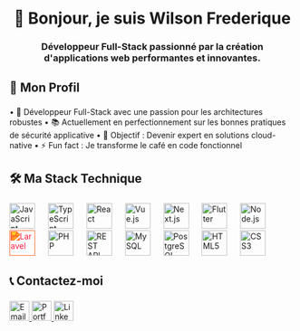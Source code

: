 <h1 align="center">👋 Bonjour, je suis Wilson Frederique</h1>

<h3 align="center">Développeur Full-Stack passionné par la création d'applications web performantes et innovantes.</h3>

###

<h2 align="left">🌟 Mon Profil</h2>

###

<p align="left">
• 🚀 Développeur Full-Stack avec une passion pour les architectures robustes
• 📚 Actuellement en perfectionnement sur les bonnes pratiques de sécurité applicative
• 🎯 Objectif : Devenir expert en solutions cloud-native
• ⚡ Fun fact : Je transforme le café en code fonctionnel
</p>

###

<h2 align="left">🛠️ Ma Stack Technique</h2>

###

<div align="left">
  <!-- Frontend -->
  <img src="https://cdn.jsdelivr.net/gh/devicons/devicon/icons/javascript/javascript-original.svg" height="45" alt="JavaScript" title="JavaScript"/>
  <img width="15" />
  <img src="https://cdn.jsdelivr.net/gh/devicons/devicon/icons/typescript/typescript-original.svg" height="45" alt="TypeScript" title="TypeScript"/>
  <img width="15" />
  <img src="https://cdn.jsdelivr.net/gh/devicons/devicon/icons/react/react-original.svg" height="45" alt="React" title="React"/>
  <img width="15" />
  <img src="https://cdn.jsdelivr.net/gh/devicons/devicon/icons/vuejs/vuejs-original.svg" height="45" alt="Vue.js" title="Vue.js"/>
  <img width="15" />
  <img src="https://cdn.jsdelivr.net/gh/devicons/devicon/icons/nextjs/nextjs-original.svg" height="45" alt="Next.js" title="Next.js"/>
  
  <!-- Mobile -->
  <img width="15" />
  <img src="https://cdn.jsdelivr.net/gh/devicons/devicon/icons/flutter/flutter-original.svg" height="45" alt="Flutter" title="Flutter"/>
  
  <!-- Backend -->
  <img width="15" />
  <img src="https://cdn.jsdelivr.net/gh/devicons/devicon/icons/nodejs/nodejs-original.svg" height="45" alt="Node.js" title="Node.js"/>
  <img width="15" />
  <img src="https://cdn.jsdelivr.net/gh/devicons/devicon/icons/laravel/laravel-plain-wordmark.svg" height="45" alt="Laravel" title="Laravel" style="filter: invert(14%) sepia(89%) saturate(4615%) hue-rotate(340deg) brightness(99%) contrast(101%)"/>
  <img width="15" />
  <img src="https://cdn.jsdelivr.net/gh/devicons/devicon/icons/php/php-original.svg" height="45" alt="PHP" title="PHP"/>
  
  <!-- API -->
  <img width="15" />
  <img src="https://img.icons8.com/color/48/000000/api.png" height="45" alt="REST API" title="REST API"/>
  
  <!-- Base de données -->
  <img width="15" />
  <img src="https://cdn.jsdelivr.net/gh/devicons/devicon/icons/mysql/mysql-original-wordmark.svg" height="45" alt="MySQL" title="MySQL"/>
  <img width="15" />
  <img src="https://cdn.jsdelivr.net/gh/devicons/devicon/icons/postgresql/postgresql-original-wordmark.svg" height="45" alt="PostgreSQL" title="PostgreSQL"/>
  
  <!-- Web -->
  <img width="15" />
  <img src="https://cdn.jsdelivr.net/gh/devicons/devicon/icons/html5/html5-original-wordmark.svg" height="45" alt="HTML5" title="HTML5"/>
  <img width="15" />
  <img src="https://cdn.jsdelivr.net/gh/devicons/devicon/icons/css3/css3-original-wordmark.svg" height="45" alt="CSS3" title="CSS3"/>
</div>

###

<h2 align="left">📞 Contactez-moi</h2>

###

<p align="left">
<a href="mailto:wilsonfrederique3@gmail.com" target="_blank">
  <img src="https://img.shields.io/badge/Gmail-D14836?style=for-the-badge&logo=gmail&logoColor=white" height="35" alt="Email"/>
</a> 
<a href="https://wilsonfrederique.netlify.app" target="_blank">
  <img src="https://img.shields.io/badge/Portfolio-000000?style=for-the-badge&logo=netlify&logoColor=#00C7B7" height="35" alt="Portfolio"/>
</a>
<a href="https://www.linkedin.com/in/votreprofil" target="_blank">
  <img src="https://img.shields.io/badge/LinkedIn-0077B5?style=for-the-badge&logo=linkedin&logoColor=white" height="35" alt="LinkedIn"/>
</a>
</p>

